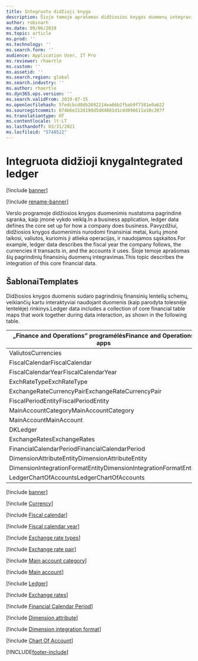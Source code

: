 ```yaml
---
title: Integruota didžioji knyga
description: Šioje temoje aprašomas didžiosios knygos duomenų integravimas tarp „Finance and Operations“ ir kitų „Dynamics 365“ programų, naudojant „Dataverse“.
author: robinarh
ms.date: 09/06/2019
ms.topic: article
ms.prod: ''
ms.technology: ''
ms.search.form: ''
audience: Application User, IT Pro
ms.reviewer: rhaertle
ms.custom: ''
ms.assetid: ''
ms.search.region: global
ms.search.industry: ''
ms.author: rhaertle
ms.dyn365.ops.version: ''
ms.search.validFrom: 2019-07-15
ms.openlocfilehash: 5fedcbcd8db2692214ea66b2fbab9f7381e0a622
ms.sourcegitcommit: 074b6e212d19dd5d84881d1cdd096611a18c207f
ms.translationtype: HT
ms.contentlocale: lt-LT
ms.lasthandoff: 03/31/2021
ms.locfileid: "5748522"
---
```

# <a name="integrated-ledger"></a><span data-ttu-id="d1581-103">Integruota didžioji knyga</span><span class="sxs-lookup"><span data-stu-id="d1581-103">Integrated ledger</span></span>

[!include [banner](../../includes/banner.md)]

[!include [rename-banner](~/includes/cc-data-platform-banner.md)]



<span data-ttu-id="d1581-104">Verslo programoje didžiosios knygos duomenimis nustatoma pagrindinė sąranka, kaip įmonė vykdo veiklą.</span><span class="sxs-lookup"><span data-stu-id="d1581-104">In a business application, ledger data defines the core set up for how a company does business.</span></span> <span data-ttu-id="d1581-105">Pavyzdžiui, didžiosios knygos duomenimis nurodomi finansiniai metai, kurių įmonė laikosi, valiutos, kuriomis ji atlieka operacijas, ir naudojamos sąskaitos.</span><span class="sxs-lookup"><span data-stu-id="d1581-105">For example, ledger data describes the fiscal year the company follows, the currencies it transacts in, and the accounts it uses.</span></span> <span data-ttu-id="d1581-106">Šioje temoje aprašomas šių pagrindinių finansinių duomenų integravimas.</span><span class="sxs-lookup"><span data-stu-id="d1581-106">This topic describes the integration of this core financial data.</span></span>

## <a name="templates"></a><span data-ttu-id="d1581-107">Šablonai</span><span class="sxs-lookup"><span data-stu-id="d1581-107">Templates</span></span>

<span data-ttu-id="d1581-108">Didžiosios knygos duomenis sudaro pagrindinių finansinių lentelių schemų, veikiančių kartu interaktyviai naudojant duomenis (kaip parodyta tolesnėje lentelėje) rinkinys.</span><span class="sxs-lookup"><span data-stu-id="d1581-108">Ledger data includes a collection of core financial table maps that work together during data interaction, as shown in the following table.</span></span>

<span data-ttu-id="d1581-109">„Finance and Operations” programėlės</span><span class="sxs-lookup"><span data-stu-id="d1581-109">Finance and Operations apps</span></span>      | <span data-ttu-id="d1581-110">Modeliu grįstos programos „Dynamics 365“</span><span class="sxs-lookup"><span data-stu-id="d1581-110">Model-driven app in Dynamics 365</span></span> | <span data-ttu-id="d1581-111">aprašymas</span><span class="sxs-lookup"><span data-stu-id="d1581-111">Description</span></span>
---------------------------------|----------------------------------|------------
<span data-ttu-id="d1581-112">Valiutos</span><span class="sxs-lookup"><span data-stu-id="d1581-112">Currencies</span></span>                       | <span data-ttu-id="d1581-113">transactioncurrencies</span><span class="sxs-lookup"><span data-stu-id="d1581-113">transactioncurrencies</span></span>            |
<span data-ttu-id="d1581-114">FiscalCalendar</span><span class="sxs-lookup"><span data-stu-id="d1581-114">FiscalCalendar</span></span>                   | <span data-ttu-id="d1581-115">msdyn\_fiscalcalendars</span><span class="sxs-lookup"><span data-stu-id="d1581-115">msdyn\_fiscalcalendars</span></span>        |
<span data-ttu-id="d1581-116">FiscalCalendarYear</span><span class="sxs-lookup"><span data-stu-id="d1581-116">FiscalCalendarYear</span></span>               | <span data-ttu-id="d1581-117">msdyn\_fiscalcalendaryears</span><span class="sxs-lookup"><span data-stu-id="d1581-117">msdyn\_fiscalcalendaryears</span></span>        |
<span data-ttu-id="d1581-118">ExchRateType</span><span class="sxs-lookup"><span data-stu-id="d1581-118">ExchRateType</span></span>                     | <span data-ttu-id="d1581-119">msdyn\_exchangeratetypes</span><span class="sxs-lookup"><span data-stu-id="d1581-119">msdyn\_exchangeratetypes</span></span>        |
<span data-ttu-id="d1581-120">ExchangeRateCurrencyPair</span><span class="sxs-lookup"><span data-stu-id="d1581-120">ExchangeRateCurrencyPair</span></span>         | <span data-ttu-id="d1581-121">msdyn\_currencyexchangeratepairs</span><span class="sxs-lookup"><span data-stu-id="d1581-121">msdyn\_currencyexchangeratepairs</span></span>        |
<span data-ttu-id="d1581-122">FiscalPeriodEntity</span><span class="sxs-lookup"><span data-stu-id="d1581-122">FiscalPeriodEntity</span></span>               | <span data-ttu-id="d1581-123">msdyn\_fiscalcalendarperiods</span><span class="sxs-lookup"><span data-stu-id="d1581-123">msdyn\_fiscalcalendarperiods</span></span>        |
<span data-ttu-id="d1581-124">MainAccountCategory</span><span class="sxs-lookup"><span data-stu-id="d1581-124">MainAccountCategory</span></span>              | <span data-ttu-id="d1581-125">msdyn\_mainaccountcategory</span><span class="sxs-lookup"><span data-stu-id="d1581-125">msdyn\_mainaccountcategory</span></span>        |
<span data-ttu-id="d1581-126">MainAccount</span><span class="sxs-lookup"><span data-stu-id="d1581-126">MainAccount</span></span>                      | <span data-ttu-id="d1581-127">msdyn\_mainaccounts</span><span class="sxs-lookup"><span data-stu-id="d1581-127">msdyn\_mainaccounts</span></span>        |
<span data-ttu-id="d1581-128">DK</span><span class="sxs-lookup"><span data-stu-id="d1581-128">Ledger</span></span>                           | <span data-ttu-id="d1581-129">msdyn\_ledgers</span><span class="sxs-lookup"><span data-stu-id="d1581-129">msdyn\_ledgers</span></span>        |
<span data-ttu-id="d1581-130">ExchangeRates</span><span class="sxs-lookup"><span data-stu-id="d1581-130">ExchangeRates</span></span>                    | <span data-ttu-id="d1581-131">msdyn\_currencyexchangerates</span><span class="sxs-lookup"><span data-stu-id="d1581-131">msdyn\_currencyexchangerates</span></span>        |
<span data-ttu-id="d1581-132">FinancialCalendarPeriod</span><span class="sxs-lookup"><span data-stu-id="d1581-132">FinancialCalendarPeriod</span></span>          | <span data-ttu-id="d1581-133">msdyn\_fiscalcalendarperiods</span><span class="sxs-lookup"><span data-stu-id="d1581-133">msdyn\_fiscalcalendarperiods</span></span>        |
<span data-ttu-id="d1581-134">DimensionAttributeEntity</span><span class="sxs-lookup"><span data-stu-id="d1581-134">DimensionAttributeEntity</span></span>         | <span data-ttu-id="d1581-135">msdyn\_dimensionattributes</span><span class="sxs-lookup"><span data-stu-id="d1581-135">msdyn\_dimensionattributes</span></span>        |
<span data-ttu-id="d1581-136">DimensionIntegrationFormatEntity</span><span class="sxs-lookup"><span data-stu-id="d1581-136">DimensionIntegrationFormatEntity</span></span> | <span data-ttu-id="d1581-137">msdyn\_financialdimensionformats</span><span class="sxs-lookup"><span data-stu-id="d1581-137">msdyn\_financialdimensionformats</span></span>        |
<span data-ttu-id="d1581-138">LedgerChartOfAccounts</span><span class="sxs-lookup"><span data-stu-id="d1581-138">LedgerChartOfAccounts</span></span>            | <span data-ttu-id="d1581-139">msdyn\_chartofaccounts</span><span class="sxs-lookup"><span data-stu-id="d1581-139">msdyn\_chartofaccounts</span></span>        |


[!include [banner](../../includes/dual-write-symbols.md)]

[!include [Currency](includes/Currencies-transactioncurrencies.md)]

[!include [Fiscal calendar](includes/FiscalCalendar-msdyn-fiscalcalendars.md)]

[!include [Fiscal calendar year](includes/FiscalCalendarYear-msdyn-fiscalcalendaryears.md)]

[!include [Exchange rate types](includes/ExchRateType-msdyn-exchangeratetypes.md)]

[!include [Exchange rate pair](includes/ExchangeRateCurrencyPair-msdyn-currencyexchangeratepairs.md)]

[!include [Main account category](includes/MainAccountCategory-msdyn-mainaccountcategory.md)]

[!include [Main account](includes/MainAccount-msdyn-mainaccounts.md)]

[!include [Ledger](includes/Ledger-msdyn-ledgers.md)]

[!include [Exchange rates](includes/ExchangeRates-msdyn-currencyexchangerates.md)]

[!include [Financial Calendar Period](includes/FiscalPeriodEntity-msdyn-fiscalcalendarperiods.md)]

[!include [Dimension attribute](includes/DimensionAttributeEntity-msdyn-dimensionattributes.md)]

[!include [Dimension integration format](includes/DimensionIntegrationFormatEntity-msdyn-financialdimensionformats.md)]

[!include [Chart Of Account](includes/LedgerChartOfAccounts-msdyn-chartofaccounts.md)]






[!INCLUDE[footer-include](../../../../includes/footer-banner.md)]